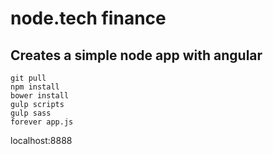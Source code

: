 # node.tech finance
## Creates a simple node app with angular
```
git pull
npm install
bower install
gulp scripts
gulp sass
forever app.js
```
localhost:8888
